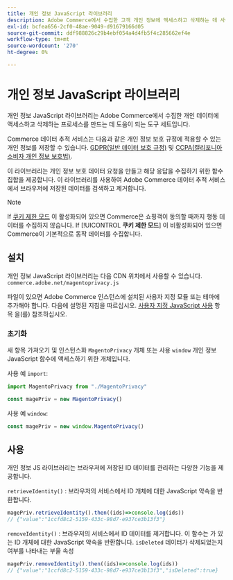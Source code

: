 ```yaml
---
title: 개인 정보 JavaScript 라이브러리
description: Adobe Commerce에서 수집한 고객 개인 정보에 액세스하고 삭제하는 데 사용자 지정 도구를 사용하는 방법을 알아봅니다.
exl-id: bcfea656-2cf0-48ae-9049-d91679166d05
source-git-commit: ddf988826c29b4ebf054a4d4fb5f4c285662ef4e
workflow-type: tm+mt
source-wordcount: '270'
ht-degree: 0%

---
```


<!-- TODO: Remove this topic and redirect to the adobe-privacy-javascript-library.md when the Adobe privacy library has been integrated with Commerce. -->

# 개인 정보 JavaScript 라이브러리

개인 정보 JavaScript 라이브러리는 Adobe Commerce에서 수집한 개인 데이터에 액세스하고 삭제하는 프로세스를 만드는 데 도움이 되는 도구 세트입니다.

Commerce 데이터 추적 서비스는 다음과 같은 개인 정보 보호 규정에 적용할 수 있는 개인 정보를 저장할 수 있습니다. [GDPR(일반 데이터 보호 규정)](gdpr.md) 및 [CCPA(캘리포니아 소비자 개인 정보 보호법)](ccpa.md).

이 라이브러리는 개인 정보 보호 데이터 요청을 만들고 해당 응답을 수집하기 위한 함수 집합을 제공합니다. 이 라이브러리를 사용하여 Adobe Commerce 데이터 추적 서비스에서 브라우저에 저장된 데이터를 검색하고 제거합니다.

>[!NOTE]
>
>If [쿠키 제한 모드](https://experienceleague.adobe.com/docs/commerce-admin/start/compliance/privacy/compliance-cookie-law.html) 이 활성화되어 있으면 Commerce은 쇼핑객이 동의할 때까지 행동 데이터를 수집하지 않습니다. If [!UICONTROL **쿠키 제한 모드**] 이 비활성화되어 있으면 Commerce이 기본적으로 동작 데이터를 수집합니다.

## 설치

개인 정보 JavaScript 라이브러리는 다음 CDN 위치에서 사용할 수 있습니다. `commerce.adobe.net/magentoprivacy.js`

파일이 있으면 Adobe Commerce 인스턴스에 설치된 사용자 지정 모듈 또는 테마에 추가해야 합니다. 다음에 설명된 지침을 따르십시오. [사용자 지정 JavaScript 사용](https://developer.adobe.com/commerce/frontend-core/javascript/custom/) 항목 을(를) 참조하십시오.

### 초기화

새 항목 가져오기 및 인스턴스화 `MagentoPrivacy` 개체 또는 사용 `window` 개인 정보 JavaScript 함수에 액세스하기 위한 개체입니다.

사용 예 `import`:

```js
import MagentoPrivacy from "./MagentoPrivacy"

const magePriv = new MagentoPrivacy()
```

사용 예 `window`:

```js
const magePriv = new window.MagentoPrivacy()
```

## 사용

개인 정보 JS 라이브러리는 브라우저에 저장된 ID 데이터를 관리하는 다양한 기능을 제공합니다.

`retrieveIdentity()`
: 브라우저의 서비스에서 ID 개체에 대한 JavaScript 약속을 반환합니다.

```js
magePriv.retrieveIdentity().then((ids)=>console.log(ids))
// {"value":"1ccfd8c2-5159-433c-98d7-e937ce3b13f3"}
```

`removeIdentity()`
: 브라우저의 서비스에서 ID 데이터를 제거합니다.
이 함수는 가 있는 ID 개체에 대한 JavaScript 약속을 반환합니다. `isDeleted` 데이터가 삭제되었는지 여부를 나타내는 부울 속성

```js
magePriv.removeIdentity().then((ids)=>console.log(ids))
// {"value":"1ccfd8c2-5159-433c-98d7-e937ce3b13f3","isDeleted":true}
```
